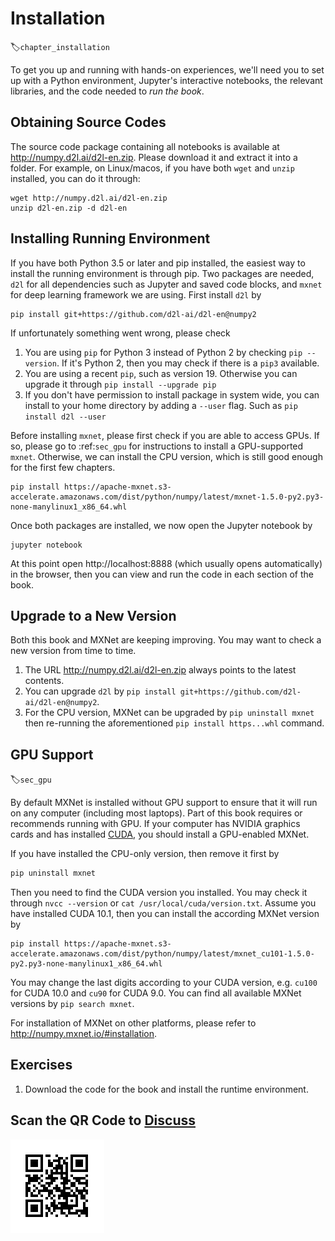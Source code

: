 # Installation
:label:`chapter_installation`

To get you up and running with hands-on experiences, we'll need you to set up with a Python environment, Jupyter's interactive notebooks, the relevant libraries, and the code needed to *run the book*.

## Obtaining Source Codes

The source code package containing all notebooks is available at http://numpy.d2l.ai/d2l-en.zip. Please download it and extract it into a folder. For example, on Linux/macos, if you have both `wget` and `unzip` installed, you can do it through:

```
wget http://numpy.d2l.ai/d2l-en.zip
unzip d2l-en.zip -d d2l-en
```


## Installing Running Environment

If you have both Python 3.5 or later and pip installed, the easiest way to install the running environment is through pip. Two packages are needed, `d2l` for all dependencies such as Jupyter and saved code blocks, and `mxnet` for deep learning framework we are using. First install `d2l` by

```
pip install git+https://github.com/d2l-ai/d2l-en@numpy2
```

If unfortunately something went wrong, please check

1. You are using `pip` for Python 3 instead of Python 2 by checking `pip --version`. If it's Python 2, then you may check if there is a `pip3` available.
2. You are using a recent `pip`, such as version 19. Otherwise you can upgrade it through `pip install --upgrade pip`
3. If you don't have permission to install package in system wide, you can install to your home directory by adding a `--user` flag. Such as `pip install d2l --user`

Before installing `mxnet`, please first check if you are able to access GPUs. If so, please go to :ref:`sec_gpu` for instructions to install a GPU-supported `mxnet`. Otherwise, we can install the CPU version, which is still good enough for the first few chapters.

```
pip install https://apache-mxnet.s3-accelerate.amazonaws.com/dist/python/numpy/latest/mxnet-1.5.0-py2.py3-none-manylinux1_x86_64.whl
```

Once both packages are installed, we now open the Jupyter notebook by

```
jupyter notebook
```


At this point open http://localhost:8888 (which usually opens automatically) in the browser, then you can view and run the code in each section of the book.

## Upgrade to a New Version

Both this book and MXNet are keeping improving. You may want to check a new version from time to time.

1. The URL  http://numpy.d2l.ai/d2l-en.zip always points to the latest contents.
2. You can upgrade `d2l` by `pip install git+https://github.com/d2l-ai/d2l-en@numpy2`.
3. For the CPU version, MXNet can be upgraded by `pip uninstall mxnet` then re-running the aforementioned `pip install https...whl` command.


## GPU Support

:label:`sec_gpu`

By default MXNet is installed without GPU support to ensure that it will run on any computer (including most laptops). Part of this book requires or recommends running with GPU. If your computer has NVIDIA graphics cards and has installed [CUDA](https://developer.nvidia.com/cuda-downloads), you should install a GPU-enabled MXNet.

If you have installed the CPU-only version, then remove it first by

```bash
pip uninstall mxnet
```


Then you need to find the CUDA version you installed. You may check it through `nvcc --version` or `cat /usr/local/cuda/version.txt`. Assume you have installed CUDA 10.1, then you can install the according MXNet version by

```
pip install https://apache-mxnet.s3-accelerate.amazonaws.com/dist/python/numpy/latest/mxnet_cu101-1.5.0-py2.py3-none-manylinux1_x86_64.whl
```


You may change the last digits according to your CUDA version, e.g. `cu100` for CUDA 10.0 and `cu90` for CUDA 9.0. You can find all available MXNet versions by `pip search mxnet`.

For installation of MXNet on other platforms, please refer to http://numpy.mxnet.io/#installation.


## Exercises

1. Download the code for the book and install the runtime environment.


## Scan the QR Code to [Discuss](https://discuss.mxnet.io/t/2315)

![](../img/qr_install.svg)
